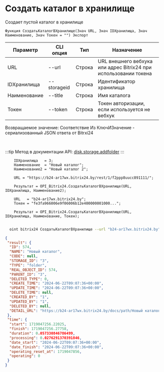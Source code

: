 ﻿---
sidebar_position: 6
---

# Создать каталог в хранилище
 Создает пустой каталог в хранилище



`Функция СоздатьКаталогВХранилище(Знач URL, Знач IDХранилища, Знач Наименование, Знач Токен = "") Экспорт`

  | Параметр | CLI опция | Тип | Назначение |
  |-|-|-|-|
  | URL | --url | Строка | URL внешнего вебхука или адрес Bitrix24 при использовании токена |
  | IDХранилища | --storageid | Строка | Идентификатор хранилища |
  | Наименование | --title | Строка | Имя каталога |
  | Токен | --token | Строка | Токен авторизации, если используется не вебхук |

  
  Возвращаемое значение:   Соответствие Из КлючИЗначение - сериализованный JSON ответа от Bitrxi24

<br/>

:::tip
Метод в документации API: [disk.storage.addfolder](https://dev.1c-bitrix.ru/rest_help/disk/storage/disk_storage_addfolder.php)
:::
<br/>


```bsl title="Пример кода"
    IDХранилища   = 3;
    Наименование  = "Новый каталог";
    Наименование2 = "Новый каталог 2";

    URL = "https://b24-ar17wx.bitrix24.by/rest/1/f2ppp8uucc891111/";

    Результат = OPI_Bitrix24.СоздатьКаталогВХранилище(URL, IDХранилища, Наименование2);

    URL   = "b24-ar17wx.bitrix24.by";
    Токен = "fe3fa966006e9f06006b12e400000001000...";

    Результат = OPI_Bitrix24.СоздатьКаталогВХранилище(URL, IDХранилища, Наименование, Токен);
```



```sh title="Пример команды CLI"
    
  oint bitrix24 СоздатьКаталогВХранилище --url "b24-ar17wx.bitrix24.by" --storageid %storageid% --title %title% --token "b9df7366006e9f06006b12e400000001000..."

```

```json title="Результат"
{
 "result": {
  "ID": 574,
  "NAME": "Новый каталог",
  "CODE": null,
  "STORAGE_ID": "3",
  "TYPE": "folder",
  "REAL_OBJECT_ID": 574,
  "PARENT_ID": "3",
  "DELETED_TYPE": 0,
  "CREATE_TIME": "2024-06-22T09:07:36+00:00",
  "UPDATE_TIME": "2024-06-22T09:07:36+00:00",
  "DELETE_TIME": null,
  "CREATED_BY": "1",
  "UPDATED_BY": "1",
  "DELETED_BY": null,
  "DETAIL_URL": "https://b24-ar17wx.bitrix24.by/docs/path/Новый каталог"
 },
 "time": {
  "start": 1719047256.22025,
  "finish": 1719047256.27758,
  "duration": 0.057330846786499,
  "processing": 0.0276291370391846,
  "date_start": "2024-06-22T09:07:36+00:00",
  "date_finish": "2024-06-22T09:07:36+00:00",
  "operating_reset_at": 1719047856,
  "operating": 0
 }
}
```

